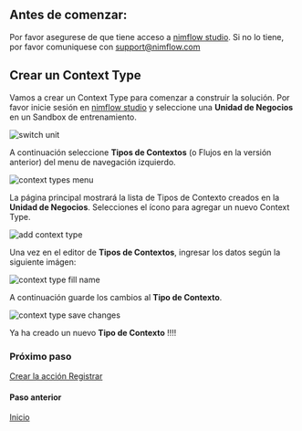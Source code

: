 
## Antes de comenzar:
Por favor asegurese de que tiene acceso a [nimflow studio](https://green-plant-09b405110.azurestaticapps.net/). Si no lo tiene, por favor comuniquese con support@nimflow.com

## Crear un Context Type

Vamos a crear un Context Type para comenzar a construir la solución. Por favor inicie sesión en [nimflow studio](https://green-plant-09b405110.azurestaticapps.net/) y seleccione una **Unidad de Negocios** en un Sandbox de entrenamiento.

![switch unit](https://user-images.githubusercontent.com/44214222/118570507-ece32b00-b741-11eb-861c-79524bc7c508.png)

A continuación seleccione **Tipos de Contextos** (o Flujos en la versión anterior) del menu de navegación izquierdo.

![context types menu](https://user-images.githubusercontent.com/44214222/118570795-7a267f80-b742-11eb-9d60-4795af6dad1e.png)

La página principal mostrará la lista de Tipos de Contexto creados en la **Unidad de Negocios**. Selecciones el ícono para agregar un nuevo Context Type.

![add context type](https://user-images.githubusercontent.com/44214222/118571007-d7bacc00-b742-11eb-9cf1-be8038cb3326.png)

Una vez en el editor de **Tipos de Contextos**, ingresar los datos según la siguiente imágen:

![context type fill name](https://user-images.githubusercontent.com/44214222/118571312-5f083f80-b743-11eb-8015-5e25ae36ec98.png)

A continuación guarde los cambios al **Tipo de Contexto**.

![context type save changes](https://user-images.githubusercontent.com/44214222/118571442-a8588f00-b743-11eb-9a42-04d5e73285d2.png)

Ya ha creado un nuevo **Tipo de Contexto** !!!!

### Próximo paso
[Crear la acción Registrar](https://github.com/nimflow/nimflow-docs/blob/8ed9aa9ea3ad180872ad55b9e8891300c1728655/get-started/nimflow-createRecordAction.md)

#### Paso anterior
[Inicio](https://github.com/nimflow/nimflow-docs/blob/880060edd4adc32f89b33a6be92f964719f76153/get-started/README.md)
